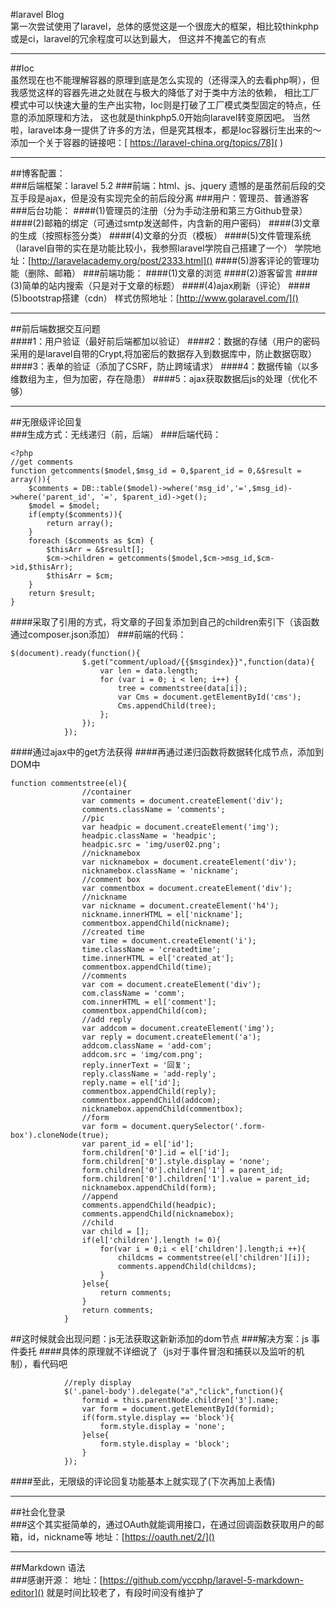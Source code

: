 #laravel Blog
</br>
第一次尝试使用了laravel，总体的感觉这是一个很庞大的框架，相比较thinkphp或是ci，laravel的冗余程度可以达到最大，
但这并不掩盖它的有点
***
##Ioc
</br>
虽然现在也不能理解容器的原理到底是怎么实现的（还得深入的去看php啊），但我感觉这样的容器先进之处就在与极大的降低了对于类中方法的依赖，
相比工厂模式中可以快速大量的生产出实物，Ioc则是打破了工厂模式类型固定的特点，任意的添加原理和方法，
这也就是thinkphp5.0开始向laravel转变原因吧。
当然啦，laravel本身一提供了许多的方法，但是究其根本，都是Ioc容器衍生出来的～
添加一个关于容器的链接吧：[ https://laravel-china.org/topics/78]( )
***
##博客配置：
</br>
###后端框架：laravel 5.2
###前端：html、js、jquery
遗憾的是虽然前后段的交互手段是ajax，但是没有实现完全的前后段分离
###用户：管理员、普通游客
###后台功能：
####(1)管理员的注册（分为手动注册和第三方Github登录）
####(2)邮箱的绑定（可通过smtp发送邮件，内含新的用户密码）
####(3)文章的生成（按照标签分类）
####(4)文章的分页（模板）
####(5)文件管理系统（laravel自带的实在是功能比较小，我参照laravel学院自己搭建了一个）
学院地址：[http://laravelacademy.org/post/2333.html]()
####(5)游客评论的管理功能（删除、邮箱）
###前端功能：
####(1)文章的浏览
####(2)游客留言
####(3)简单的站内搜索（只是对于文章的标题）
####(4)ajax刷新（评论）
####(5)bootstrap搭建（cdn）
样式仿照地址：[http://www.golaravel.com/]()
***
##前后端数据交互问题
</br>
####1：用户验证（最好前后端都加以验证）
####2：数据的存储（用户的密码采用的是laravel自带的Crypt,将加密后的数据存入到数据库中，防止数据窃取）
####3：表单的验证（添加了CSRF，防止跨域请求）
####4：数据传输（以多维数组为主，但为加密，存在隐患）
####5：ajax获取数据后js的处理（优化不够）
***
##无限级评论回复
</br>
###生成方式：无线递归（前，后端）
###后端代码：
``` 
<?php
//get comments
function getcomments($model,$msg_id = 0,$parent_id = 0,&$result = array()){
    $comments = DB::table($model)->where('msg_id','=',$msg_id)->where('parent_id', '=', $parent_id)->get();
	$model = $model;
	if(empty($comments)){
		return array();
	}
	foreach ($comments as $cm) {
		$thisArr = &$result[];
		$cm->children = getcomments($model,$cm->msg_id,$cm->id,$thisArr);
		$thisArr = $cm;
	}
	return $result;	
}

```
####采取了引用的方式，将文章的子回复添加到自己的children索引下（该函数通过composer.json添加）
###前端的代码：
```
$(document).ready(function(){
    			$.get("comment/upload/{{$msgindex}}",function(data){
					var len = data.length;
					for (var i = 0; i < len; i++) {
						tree = commentstree(data[i]);
						var Cms = document.getElementById('cms');
						Cms.appendChild(tree);
					};
				});
			});
```
####通过ajax中的get方法获得
####再通过递归函数将数据转化成节点，添加到DOM中
```
function commentstree(el){
    			//container
				var comments = document.createElement('div');
				comments.className = 'comments';
				//pic
				var headpic = document.createElement('img');
				headpic.className = 'headpic';
				headpic.src = 'img/user02.png';
				//nicknamebox
				var nicknamebox = document.createElement('div');
				nicknamebox.className = 'nickname';
				//comment box
				var commentbox = document.createElement('div');
				//nickname
				var nickname = document.createElement('h4');
				nickname.innerHTML = el['nickname'];
				commentbox.appendChild(nickname);
				//created time
				var time = document.createElement('i');
				time.className = 'createdtime';
				time.innerHTML = el['created_at'];
				commentbox.appendChild(time);
				//comments
				var com = document.createElement('div');
				com.className = 'comm';
				com.innerHTML = el['comment'];
				commentbox.appendChild(com);
				//add reply
				var addcom = document.createElement('img');
				var reply = document.createElement('a');
				addcom.className = 'add-com';
				addcom.src = 'img/com.png';
				reply.innerText = '回复';
				reply.className = 'add-reply';
				reply.name = el['id'];
				commentbox.appendChild(reply);
				commentbox.appendChild(addcom);
				nicknamebox.appendChild(commentbox);
				//form
				var form = document.querySelector('.form-box').cloneNode(true);
				var parent_id = el['id'];
				form.children['0'].id = el['id'];
				form.children['0'].style.display = 'none';
				form.children['0'].children['1'] = parent_id;
				form.children['0'].children['1'].value = parent_id;
				nicknamebox.appendChild(form);
				//append
				comments.appendChild(headpic);
				comments.appendChild(nicknamebox);
				//child
				var child = [];
				if(el['children'].length != 0){
					for(var i = 0;i < el['children'].length;i ++){
						childcms = commentstree(el['children'][i]);
						comments.appendChild(childcms);
					}
				}else{
					return comments;	
				}
				return comments;	
			}
```
##这时候就会出现问题：js无法获取这新新添加的dom节点
###解决方案：js 事件委托
####具体的原理就不详细说了（js对于事件冒泡和捕获以及监听的机制），看代码吧
```
            //reply display
    		$('.panel-body').delegate("a","click",function(){
				formid = this.parentNode.children['3'].name;
				var form = document.getElementById(formid);
				if(form.style.display == 'block'){
					form.style.display = 'none';
				}else{
					form.style.display = 'block';
				}
			});
```
####至此，无限级的评论回复功能基本上就实现了(下次再加上表情)
***
##社会化登录
</br>
###这个其实挺简单的，通过OAuth就能调用接口，在通过回调函数获取用户的邮箱，id，nickname等
地址：[https://oauth.net/2/]()
***
##Markdown 语法
</br>
###感谢开源：
地址：[https://github.com/yccphp/laravel-5-markdown-editor]()
就是时间比较老了，有段时间没有维护了

























